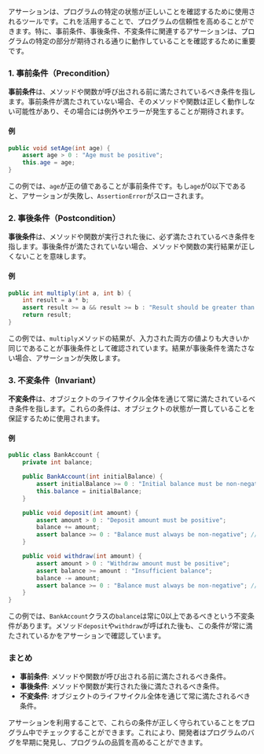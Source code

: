 アサーションは、プログラムの特定の状態が正しいことを確認するために使用されるツールです。これを活用することで、プログラムの信頼性を高めることができます。特に、事前条件、事後条件、不変条件に関連するアサーションは、プログラムの特定の部分が期待される通りに動作していることを確認するために重要です。

### 1. 事前条件（Precondition）
**事前条件**は、メソッドや関数が呼び出される前に満たされているべき条件を指します。事前条件が満たされていない場合、そのメソッドや関数は正しく動作しない可能性があり、その場合には例外やエラーが発生することが期待されます。

#### 例
```java
public void setAge(int age) {
    assert age > 0 : "Age must be positive";
    this.age = age;
}
```
この例では、`age`が正の値であることが事前条件です。もし`age`が0以下であると、アサーションが失敗し、`AssertionError`がスローされます。

### 2. 事後条件（Postcondition）
**事後条件**は、メソッドや関数が実行された後に、必ず満たされているべき条件を指します。事後条件が満たされていない場合、メソッドや関数の実行結果が正しくないことを意味します。

#### 例
```java
public int multiply(int a, int b) {
    int result = a * b;
    assert result >= a && result >= b : "Result should be greater than or equal to both operands";
    return result;
}
```
この例では、`multiply`メソッドの結果が、入力された両方の値よりも大きいか同じであることが事後条件として確認されています。結果が事後条件を満たさない場合、アサーションが失敗します。

### 3. 不変条件（Invariant）
**不変条件**は、オブジェクトのライフサイクル全体を通じて常に満たされているべき条件を指します。これらの条件は、オブジェクトの状態が一貫していることを保証するために使用されます。

#### 例
```java
public class BankAccount {
    private int balance;

    public BankAccount(int initialBalance) {
        assert initialBalance >= 0 : "Initial balance must be non-negative";
        this.balance = initialBalance;
    }

    public void deposit(int amount) {
        assert amount > 0 : "Deposit amount must be positive";
        balance += amount;
        assert balance >= 0 : "Balance must always be non-negative"; // 不変条件の確認
    }

    public void withdraw(int amount) {
        assert amount > 0 : "Withdraw amount must be positive";
        assert balance >= amount : "Insufficient balance";
        balance -= amount;
        assert balance >= 0 : "Balance must always be non-negative"; // 不変条件の確認
    }
}
```
この例では、`BankAccount`クラスの`balance`は常に0以上であるべきという不変条件があります。メソッド`deposit`や`withdraw`が呼ばれた後も、この条件が常に満たされているかをアサーションで確認しています。

### まとめ
- **事前条件**: メソッドや関数が呼び出される前に満たされるべき条件。
- **事後条件**: メソッドや関数が実行された後に満たされるべき条件。
- **不変条件**: オブジェクトのライフサイクル全体を通じて常に満たされるべき条件。

アサーションを利用することで、これらの条件が正しく守られていることをプログラム中でチェックすることができます。これにより、開発者はプログラムのバグを早期に発見し、プログラムの品質を高めることができます。
